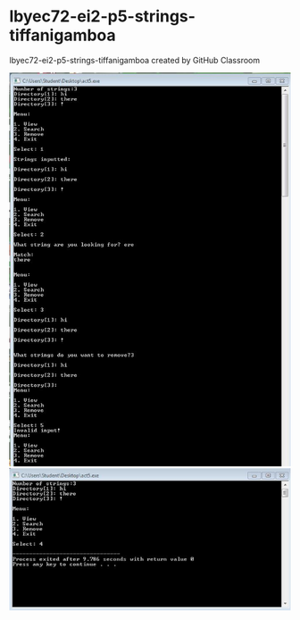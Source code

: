 # lbyec72-ei2-p5-strings-tiffanigamboa
lbyec72-ei2-p5-strings-tiffanigamboa created by GitHub Classroom

![](Capture.JPG)
![](Capture1.JPG)
